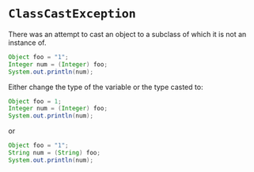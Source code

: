# `ClassCastException`

There was an attempt to cast an object to a subclass of which it is not an instance of.


```java hl_lines="2"
Object foo = "1";
Integer num = (Integer) foo;
System.out.println(num);
```

Either change the type of the variable or the type casted to:
```java hl_lines="1"
Object foo = 1;
Integer num = (Integer) foo;
System.out.println(num);
```

or

```java hl_lines="2"
Object foo = "1";
String num = (String) foo;
System.out.println(num);
```
